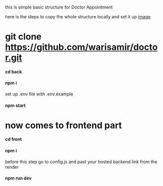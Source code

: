 this is simple basic structure for Doctor Appointment 

here is the steps to copy the whole structure locally and set it up 
[image](https://github.com/user-attachments/assets/45956f95-f2bf-4e5a-87b3-77c581c939e3)

# git clone https://github.com/warisamir/doctor.git

#### cd back 
#### npm i 
 set up .env file with .env.example 
#### npm start 

# now comes to frontend part 
#### cd front 
#### npm i 
 before this  step go to config.js and past your hosted backend link from the render
#### npm run dev
